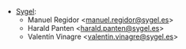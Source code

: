- [Sygel](https://sygel.es):
  - Manuel Regidor \<<manuel.regidor@sygel.es>\>
  - Harald Panten \<<harald.panten@sygel.es>\>
  - Valentín Vinagre \<<valentin.vinagre@sygel.es>\>
